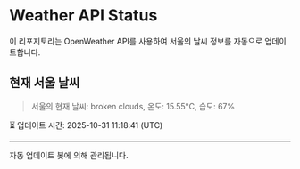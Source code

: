 
# Weather API Status

이 리포지토리는 OpenWeather API를 사용하여 서울의 날씨 정보를 자동으로 업데이트합니다.

## 현재 서울 날씨
> 서울의 현재 날씨: broken clouds, 온도: 15.55°C, 습도: 67%

⏳ 업데이트 시간: 2025-10-31 11:18:41 (UTC)

---
자동 업데이트 봇에 의해 관리됩니다.
